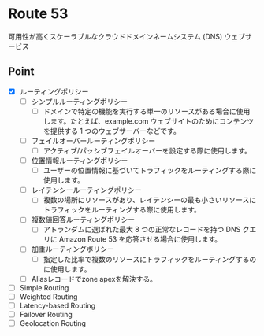 # Route 53
可用性が高くスケーラブルなクラウドドメインネームシステム (DNS) ウェブサービス

## Point
- [X] ルーティングポリシー
  - [ ] シンプルルーティングポリシー 
    - [ ] ドメインで特定の機能を実行する単一のリソースがある場合に使用します。たとえば、example.com ウェブサイトのためにコンテンツを提供する 1 つのウェブサーバーなどです。
  - [ ] フェイルオーバールーティングポリシー
    - [ ] アクティブ/パッシブフェイルオーバーを設定する際に使用します。
  - [ ] 位置情報ルーティングポリシー
    - [ ] ユーザーの位置情報に基づいてトラフィックをルーティングする際に使用します。
  - [ ] レイテンシールーティングポリシー
    - [ ] 複数の場所にリソースがあり、レイテンシーの最も小さいリソースにトラフィックをルーティングする際に使用します。
  - [ ] 複数値回答ルーティングポリシー
    - [ ] アトランダムに選ばれた最大 8 つの正常なレコードを持つ DNS クエリに Amazon Route 53 を応答させる場合に使用します。
  - [ ] 加重ルーティングポリシー
    - [ ] 指定した比率で複数のリソースにトラフィックをルーティングするのに使用します。
  - [ ] Aliasレコードでzone apexを解決する。
- [ ] Simple Routing
- [ ] Weighted Routing
- [ ] Latency-based Routing
- [ ] Failover Routing
- [ ] Geolocation Routing